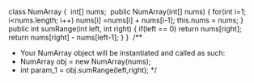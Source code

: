 class NumArray {
​
int[] nums;
​
public NumArray(int[] nums) {
for(int i=1; i<nums.length; i++)
nums[i] =nums[i] + nums[i-1];
this.nums = nums;
}
public int sumRange(int left, int right) {
if(left == 0) return nums[right];
return nums[right] - nums[left-1];
}
}
​
/**
* Your NumArray object will be instantiated and called as such:
* NumArray obj = new NumArray(nums);
* int param_1 = obj.sumRange(left,right);
*/